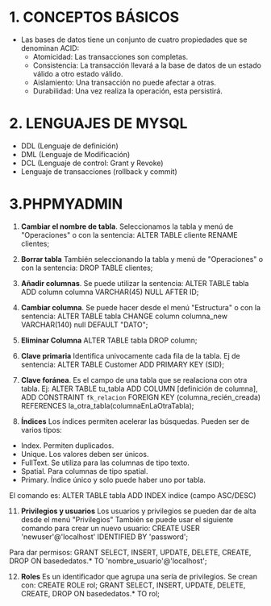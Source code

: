 # 1. CONCEPTOS BÁSICOS
* Las bases de datos tiene un conjunto de cuatro propiedades que se denominan ACID:
  - Atomicidad: Las transacciones son completas.
  - Consistencia: La transacción llevará a la base de datos de un estado válido a otro estado válido.
  - Aislamiento: Una transacción no puede afectar a otras.
  - Durabilidad: Una vez realiza la operación, esta persistirá.
 
 # 2. LENGUAJES DE MYSQL
 * DDL (Lenguaje de definición)
 * DML (Lenguaje de Modificación)
 * DCL (Lenguaje de control: Grant y Revoke)
 * Lenguaje de transacciones (rollback y commit)

# 3.PHPMYADMIN
1. **Cambiar el nombre de tabla**. Seleccionamos la tabla y menú de "Operaciones" o con la sentencia: ALTER TABLE cliente RENAME clientes;
2. **Borrar tabla** También seleccionando la tabla y menú de "Operaciones" o con la sentencia: DROP TABLE clientes;
3. **Añadir columnas**. Se puede utilizar la sentencia: ALTER TABLE tabla ADD column columna VARCHAR(45) NULL AFTER ID;
4. **Cambiar columna**. Se puede hacer desde el menú "Estructura" o con la sentencia: ALTER TABLE tabla CHANGE column columna_new VARCHAR(140) null DEFAULT "DATO";
5. **Eliminar Columna** ALTER TABLE tabla DROP column;
6. **Clave primaria** Identifica univocamente cada fila de la tabla. Ej de sentencia: 
ALTER TABLE Customer ADD PRIMARY KEY (SID);

8. **Clave foránea**. Es el campo de una tabla que se realaciona con otra tabla. Ej: 
ALTER TABLE tu_tabla
    ADD COLUMN [definición de columna],
    ADD CONSTRAINT `fk_relacion` FOREIGN KEY (columna_recién_creada)
        REFERENCES la_otra_tabla(columnaEnLaOtraTabla);

10. **Índices** Los índices permiten acelerar las búsquedas. Pueden ser de varios tipos:
  - Index. Permiten duplicados.
  - Unique. Los valores deben ser únicos.
  - FullText. Se utiliza para las columnas de tipo texto.
  - Spatial. Para columnas de tipo spatial.
  - Primary. Índice único y solo puede haber uno por tabla.

El comando es: ALTER TABLE tabla ADD INDEX indice (campo ASC/DESC)

11. **Privilegios y usuarios** Los usuarios y privilegios se pueden dar de alta desde el menú "Privilegios"
También se puede usar el siguiente comando para crear un nuevo usuario: 
CREATE USER 'newuser'@'localhost' IDENTIFIED BY 'password'; 

Para dar permisos:
GRANT SELECT, INSERT, UPDATE, DELETE, CREATE, DROP ON basededatos.* TO 'nombre_usuario'@'localhost';

12. **Roles** Es un identificador que agrupa una sería de privilegios. Se crean con:
CREATE ROLE rol;
GRANT SELECT, INSERT, UPDATE, DELETE, CREATE, DROP ON basededatos.* TO rol;

